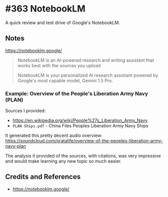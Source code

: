 # #363 NotebookLM

A quick review and test drive of Google's NotebookLM.

## Notes

<https://notebooklm.google/>

> NotebookLM is an AI-powered research and writing assistant that works best with the sources you upload
>
> NotebookLM is your personalized AI research assistant powered by Google's most capable model, Gemini 1.5 Pro.

### Example: Overview of the People's Liberation Army Navy (PLAN)

Sources I provided:

* <https://en.wikipedia.org/wiki/People%27s_Liberation_Army_Navy>
* `PLAN Ships.pdf` - China Files Peoples Liberation Army Navy Ships

It generated this pretty decent audio overview:
<https://soundcloud.com/pratalife/overview-of-the-peoples-liberation-army-navy-plan>

The analysis it provided of the sources, with citations, was very impressive and would make learning any new topic so much easier.

## Credits and References

* <https://notebooklm.google/>
